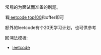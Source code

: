   常规的为面试而准备的刷题。

  看[leetcode top100](https://leetcode-cn.com/problem-list/2cktkvj/)和offer即可
    
  额外的leetcode有个20天学习计划，也可供参考
  
  回溯法模板:
  * [leetcode](https://leetcode-cn.com/problems/subsets-ii/solution/90-zi-ji-iiche-di-li-jie-zi-ji-wen-ti-ru-djmf/)